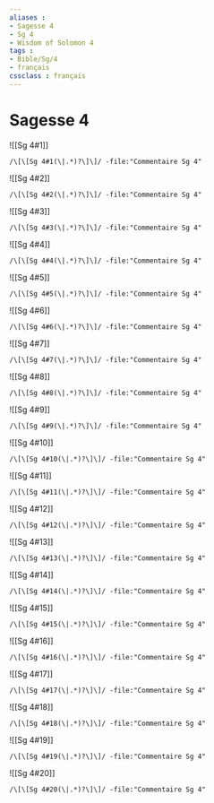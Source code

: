 ```yaml
---
aliases : 
- Sagesse 4
- Sg 4
- Wisdom of Solomon 4
tags : 
- Bible/Sg/4
- français
cssclass : français
---
```


# Sagesse 4

![[Sg 4#1]]

```query
/\[\[Sg 4#1(\|.*)?\]\]/ -file:"Commentaire Sg 4"
```

![[Sg 4#2]]

```query
/\[\[Sg 4#2(\|.*)?\]\]/ -file:"Commentaire Sg 4"
```

![[Sg 4#3]]

```query
/\[\[Sg 4#3(\|.*)?\]\]/ -file:"Commentaire Sg 4"
```

![[Sg 4#4]]

```query
/\[\[Sg 4#4(\|.*)?\]\]/ -file:"Commentaire Sg 4"
```

![[Sg 4#5]]

```query
/\[\[Sg 4#5(\|.*)?\]\]/ -file:"Commentaire Sg 4"
```

![[Sg 4#6]]

```query
/\[\[Sg 4#6(\|.*)?\]\]/ -file:"Commentaire Sg 4"
```

![[Sg 4#7]]

```query
/\[\[Sg 4#7(\|.*)?\]\]/ -file:"Commentaire Sg 4"
```

![[Sg 4#8]]

```query
/\[\[Sg 4#8(\|.*)?\]\]/ -file:"Commentaire Sg 4"
```

![[Sg 4#9]]

```query
/\[\[Sg 4#9(\|.*)?\]\]/ -file:"Commentaire Sg 4"
```

![[Sg 4#10]]

```query
/\[\[Sg 4#10(\|.*)?\]\]/ -file:"Commentaire Sg 4"
```

![[Sg 4#11]]

```query
/\[\[Sg 4#11(\|.*)?\]\]/ -file:"Commentaire Sg 4"
```

![[Sg 4#12]]

```query
/\[\[Sg 4#12(\|.*)?\]\]/ -file:"Commentaire Sg 4"
```

![[Sg 4#13]]

```query
/\[\[Sg 4#13(\|.*)?\]\]/ -file:"Commentaire Sg 4"
```

![[Sg 4#14]]

```query
/\[\[Sg 4#14(\|.*)?\]\]/ -file:"Commentaire Sg 4"
```

![[Sg 4#15]]

```query
/\[\[Sg 4#15(\|.*)?\]\]/ -file:"Commentaire Sg 4"
```

![[Sg 4#16]]

```query
/\[\[Sg 4#16(\|.*)?\]\]/ -file:"Commentaire Sg 4"
```

![[Sg 4#17]]

```query
/\[\[Sg 4#17(\|.*)?\]\]/ -file:"Commentaire Sg 4"
```

![[Sg 4#18]]

```query
/\[\[Sg 4#18(\|.*)?\]\]/ -file:"Commentaire Sg 4"
```

![[Sg 4#19]]

```query
/\[\[Sg 4#19(\|.*)?\]\]/ -file:"Commentaire Sg 4"
```

![[Sg 4#20]]

```query
/\[\[Sg 4#20(\|.*)?\]\]/ -file:"Commentaire Sg 4"
```

